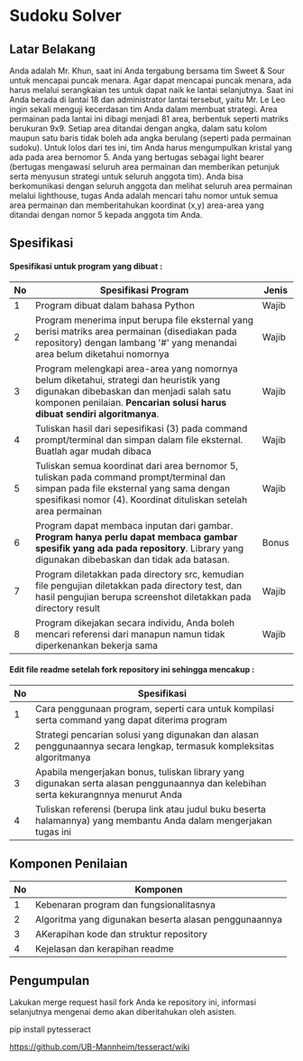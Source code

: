 # Sudoku Solver


## Latar Belakang
Anda adalah Mr. Khun, saat ini Anda tergabung bersama tim Sweet & Sour untuk mencapai puncak menara. Agar dapat mencapai puncak menara, ada harus melalui serangkaian tes untuk dapat naik ke lantai selanjutnya. Saat ini Anda berada di lantai 18 dan administrator lantai tersebut, yaitu Mr. Le Leo ingin sekali menguji kecerdasan tim Anda dalam membuat strategi. Area permainan pada lantai ini dibagi menjadi 81 area, berbentuk seperti matriks berukuran 9x9. Setiap area ditandai dengan angka, dalam satu kolom maupun satu baris tidak boleh ada angka berulang (seperti pada permainan sudoku). Untuk lolos dari tes ini, tim Anda harus mengumpulkan kristal yang ada pada area bernomor 5. Anda yang bertugas sebagai light bearer (bertugas mengawasi seluruh area permainan dan memberikan petunjuk serta menyusun strategi untuk seluruh anggota tim). Anda bisa berkomunikasi dengan seluruh anggota dan melihat seluruh area permainan melalui lighthouse, tugas Anda adalah mencari tahu nomor untuk semua area permainan dan memberitahukan koordinat (x,y) area-area yang ditandai dengan nomor 5 kepada anggota tim Anda.


## Spesifikasi

#### Spesifikasi untuk program yang dibuat :
| No | Spesifikasi Program | Jenis |
| ---- | ---- | ---- |
| 1 | Program dibuat dalam bahasa Python | Wajib |
| 2 | Program menerima input berupa file eksternal yang berisi matriks area permainan (disediakan pada repository) dengan lambang '#' yang menandai area belum diketahui nomornya | Wajib |
| 3 | Program melengkapi area-area yang nomornya belum diketahui, strategi dan heuristik yang digunakan dibebaskan dan menjadi salah satu komponen penilaian. **Pencarian solusi harus dibuat sendiri algoritmanya**. | Wajib |
| 4 | Tuliskan hasil dari sepesifikasi (3) pada command prompt/terminal dan simpan dalam file eksternal. Buatlah agar mudah dibaca | Wajib |
| 5 | Tuliskan semua koordinat dari area bernomor 5, tuliskan pada command prompt/terminal dan simpan pada file eksternal yang sama dengan spesifikasi nomor (4). Koordinat dituliskan setelah area permainan | Wajib |
| 6 | Program dapat membaca inputan dari gambar. **Program hanya perlu dapat membaca gambar spesifik yang ada pada repository**. Library yang digunakan dibebaskan dan tidak ada batasan. | Bonus |
| 7 | Program diletakkan pada directory src, kemudian file pengujian diletakkan pada directory test, dan hasil pengujian berupa screenshot diletakkan pada directory result | Wajib |
| 8 | Program dikejakan secara individu, Anda boleh mencari referensi dari manapun namun tidak diperkenankan bekerja sama | Wajib |

#### Edit file readme setelah fork repository ini sehingga mencakup :
| No | Spesifikasi |
| ---- | ---- |
| 1 | Cara penggunaan program, seperti cara untuk kompilasi serta command yang dapat diterima program |
| 2 | Strategi pencarian solusi yang digunakan dan alasan penggunaannya secara lengkap, termasuk kompleksitas algoritmanya | 
| 3 | Apabila mengerjakan bonus, tuliskan library yang digunakan serta alasan penggunaannya dan kelebihan serta kekurangnnya menurut Anda |
| 4 | Tuliskan referensi (berupa link atau judul buku beserta halamannya) yang membantu Anda dalam mengerjakan tugas ini |


## Komponen Penilaian 
| No | Komponen |
| ---- | ---- |
| 1 | Kebenaran program dan fungsionalitasnya |
| 2 | Algoritma yang digunakan beserta alasan penggunaannya | 
| 3 | AKerapihan kode dan struktur repository |
| 4 | Kejelasan dan kerapihan readme |


## Pengumpulan
Lakukan merge request hasil fork Anda ke repository ini, informasi selanjutnya mengenai demo akan diberitahukan oleh asisten.


pip install pytesseract

https://github.com/UB-Mannheim/tesseract/wiki
